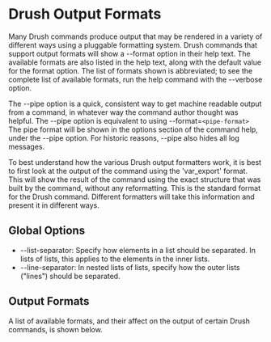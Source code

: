Drush Output Formats
====================

Many Drush commands produce output that may be rendered in a variety of different ways using a pluggable formatting system. Drush commands that support output formats will show a --format option in their help text. The available formats are also listed in the help text, along with the default value for the format option. The list of formats shown is abbreviated; to see the complete list of available formats, run the help command with the --verbose option.

The --pipe option is a quick, consistent way to get machine readable output from a command, in whatever way the command author thought was helpful. The --pipe option is equivalent to using --format=`<pipe-format>` The pipe format will be shown in the options section of the command help, under the --pipe option. For historic reasons, --pipe also hides all log messages.

To best understand how the various Drush output formatters work, it is best to first look at the output of the command using the 'var\_export' format. This will show the result of the command using the exact structure that was built by the command, without any reformatting. This is the standard format for the Drush command. Different formatters will take this information and present it in different ways.

Global Options
--------------

-   --list-separator: Specify how elements in a list should be separated. In lists of lists, this applies to the elements in the inner lists.
-   --line-separator: In nested lists of lists, specify how the outer lists ("lines") should be separated.

Output Formats
--------------

A list of available formats, and their affect on the output of certain Drush commands, is shown below.

